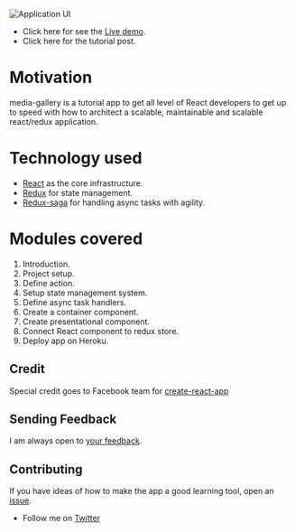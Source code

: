 ![Application UI](https://cloud.githubusercontent.com/assets/15085641/17646353/587e60d0-61bd-11e6-9403-82437ee3a6e6.png)


- Click here for see the [Live demo](http://media-gallery.herokuapp.com).
- Click here for the tutorial post.

# Motivation
media-gallery is a tutorial app to get all level of React developers to get up to speed with how to architect a scalable, maintainable and scalable react/redux application.

# Technology used
* [React](https://facebook.github.io/react/) as the core infrastructure.
* [Redux](https://github.com/reactjs/redux) for state management.
* [Redux-saga](https://github.com/yelouafi/redux-saga) for handling async tasks with agility.

# Modules covered
1. Introduction.
2. Project setup.
2. Define action.
3. Setup state management system.
4. Define async task handlers.
5. Create a container component.
6. Create presentational component.
7. Connect React component to redux store.
8. Deploy app on Heroku.

## Credit
Special credit goes to Facebook team for  [create-react-app](https://facebook.github.io/react/blog/2016/07/22/create-apps-with-no-configuration.html)

## Sending Feedback
I am always open to [your feedback](https://github.com/andela-rekemezie/media-gallery/issues).

## Contributing 
If you have ideas of how to make the app a good learning tool, open an [issue](https://github.com/andela-rekemezie/media-gallery/issues).

* Follow me on [Twitter](https://twitter.com/row_net)

